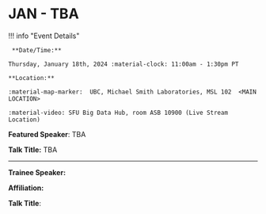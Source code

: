 # JAN - TBA

!!! info "Event Details"

     **Date/Time:**

    Thursday, January 18th, 2024 :material-clock: 11:00am - 1:30pm PT

    **Location:**

    :material-map-marker:  UBC, Michael Smith Laboratories, MSL 102  <MAIN LOCATION>

    :material-video: SFU Big Data Hub, room ASB 10900 (Live Stream Location)

**Featured Speaker**: TBA

**Talk Title:** TBA

<!-- ![type:video](https://www.youtube.com/embed/<CODE>) -->

<!-- **Affiliation:** <TODO>

**Bio:**

<TODO>

**Abstract:**

<TODO> -->

---

**Trainee Speaker:** <TODO>

**Affiliation:** <TODO>

**Talk Title**: <TODO>
